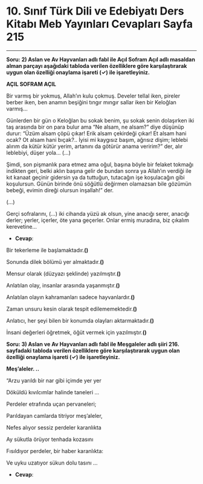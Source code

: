 # 10. Sınıf Türk Dili ve Edebiyatı Ders Kitabı Meb Yayınları Cevapları Sayfa 215

---

**Soru: 2) Aslan ve Av Hayvanları adlı fabl ile Açıl Sofram Açıl adlı masaldan alman parçayı aşağıdaki tabloda verilen özelliklere göre karşılaştırarak uygun olan özelliği onaylama işareti (✓) ile işaretleyiniz.**

**AÇIL SOFRAM AÇIL**

Bir varmış bir yokmuş, Allah’ın kulu çokmuş. Develer tellal iken, pireler berber iken, ben anamın beşiğini tıngır mıngır sallar iken bir Keloğlan varmış…

 Günlerden bir gün o Keloğlan bu sokak benim, şu sokak senin dolaşırken iki taş arasında bir on para bulur ama “Ne alsam, ne alsam?” diye düşünüp durur: “Üzüm alsam çöpü çıkar! Erik alsam çekirdeği çıkar! Et alsam hani ocak? Ot alsam hani bıçak?.. İyisi mi kaygısız başım, ağrısız dişim; leblebi alırım da kütür kütür yerim, artanını da götürür anama veririm?” der, alır leblebiyi, düşer yola… (…)

 Şimdi, son pişmanlık para etmez ama oğul, başına böyle bir felaket tokmağı indikten geri, belki aklın başına gelir de bundan sonra ya Allah’ın verdiği ile kıt kanaat geçinir gidersin ya da tuttuğun, tutacağın işe koşulacağın gibi koşulursun. Günün birinde önü söğütlü değirmen olamazsan bile gözümün bebeği, evimin direği olursun inşallah!” der.

 (…)

 Gerçi sofralarını, (…) iki cihanda yüzü ak olsun, yine anacığı serer, anacığı derler; yerler, içerler, öte yana geçerler. Onlar ermiş muradına, biz çıkalım kerevetine…

-   **Cevap**:

Bir tekerleme ile başlamaktadır.**()**

 Sonunda dilek bölümü yer almaktadır.**()**

 Mensur olarak (düzyazı şeklinde) yazılmıştır.**()**

 Anlatılan olay, insanlar arasında yaşanmıştır.**()**

 Anlatılan olayın kahramanları sadece hayvanlardır.**()**

 Zaman unsuru kesin olarak tespit edilememektedir.**()**

 Anlatıcı, her şeyi bilen bir konumda olayları aktarmaktadır.**()**

 İnsani değerleri öğretmek, öğüt vermek için yazılmıştır.**()**

**Soru: 3) Aslan ve Av Hayvanları adlı fabl ile Meşgaleler adlı şiiri 216. sayfadaki tabloda verilen özelliklere göre karşılaştırarak uygun olan özelliği onaylama işareti (✓) ile işaretleyiniz.**

**Meş’aleler. ..**

“Arzu yarıldı bir nar gibi içimde yer yer

 Döküldü kıvılcımlar halinde taneleri …

 Perdeler etrafında uçan pervaneleri;

 Parıldayan camlarda titriyor meş’aleler,

Nefes alıyor sessiz perdeler karanlıkta

 Ay sükutla örüyor tenhada kozasını

 Fısıldıyor perdeler, bir haber karanlıkta:

 Ve uyku uzatıyor sükun dolu tasını …

-   **Cevap**: